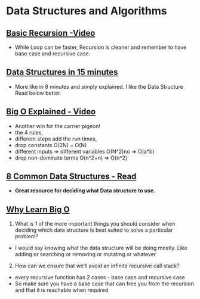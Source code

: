 # Data Structures and Algorithms

## [Basic Recursion -Video](https://www.youtube.com/watch?v=vPEJSJMg4jY)

+ While Loop can be faster, Recursion is cleaner and remember to have base case and recursive case.

## [Data Structures in 15 minutes](https://www.youtube.com/watch?v=sVxBVvlnJsM)

+ More like in 8 minutes and simply explained. I like the Data Structure Read below better.

## [Big O Explained - Video](https://www.youtube.com/watch?v=v4cd1O4zkGw)

+ Another win for the carrier pigeon!
+ the 4 rules, 
+ different steps add the run times,
+ drop constants O(2N) = O(N)
+ different inputs => different variables O(N^2)no => O(a*b)
+ drop non-dominate terms O(n^2+n) => O(n^2)

## [8 Common Data Structures - Read](https://towardsdatascience.com/8-common-data-structures-every-programmer-must-know-171acf6a1a42)

+ **Great resource for deciding what Data structure to use.**

## [Why Learn Big O](https://triplebyte.com/blog/why-you-should-learn-big-o-and-stop-hacking-your-way-through-algorithms)



1. What is 1 of the more important things you should consider when deciding which data structure is best suited to solve a particular problem?

+ I would say knowing what the data structure will be doing mostly. Like adding or searching or removing or mutating or whatever

2. How can we ensure that we’ll avoid an infinite recursive call stack?

+ every recursive function has 2 cases - base case and recursive case 
+ So make sure you have a base case that can free you from the recursion and that it is reachable when required
